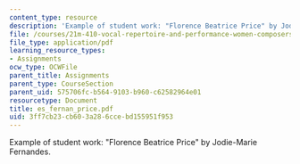 ```yaml
---
content_type: resource
description: 'Example of student work: "Florence Beatrice Price" by Jodie-Marie Fernandes.'
file: /courses/21m-410-vocal-repertoire-and-performance-women-composers-spring-2007/3ff7cb23cb603a286ccebd155951f953_es_fernan_price.pdf
file_type: application/pdf
learning_resource_types:
- Assignments
ocw_type: OCWFile
parent_title: Assignments
parent_type: CourseSection
parent_uid: 575706fc-b564-9103-b960-c62582964e01
resourcetype: Document
title: es_fernan_price.pdf
uid: 3ff7cb23-cb60-3a28-6cce-bd155951f953
---
```

Example of student work: "Florence Beatrice Price" by Jodie-Marie Fernandes.

